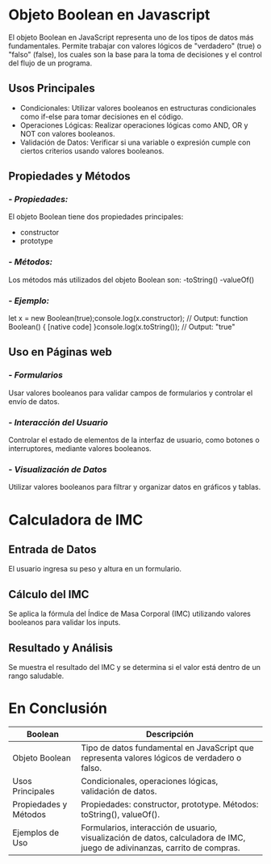 # Objeto Boolean en Javascript

El objeto Boolean en JavaScript representa uno de los tipos de datos más fundamentales. Permite trabajar con valores lógicos de "verdadero" (true) o "falso" (false), los cuales son la base para la toma de decisiones y el control del flujo de un programa.

## Usos Principales

- Condicionales: Utilizar valores booleanos en estructuras condicionales como if-else para tomar decisiones en el código.
- Operaciones Lógicas: Realizar operaciones lógicas como AND, OR y NOT con valores booleanos.
- Validación de Datos: Verificar si una variable o expresión cumple con ciertos criterios usando valores booleanos.

## Propiedades y Métodos

### - *Propiedades:*
El objeto Boolean tiene dos propiedades principales:
- constructor
- prototype

### - *Métodos:*
Los métodos más utilizados del objeto Boolean son:
-toString()
-valueOf()

### - *Ejemplo:*
let x = new Boolean(true);console.log(x.constructor); // Output: function Boolean() { [native code] }console.log(x.toString()); // Output: "true"

## Uso en Páginas web

### - *Formularios*
Usar valores booleanos para validar campos de formularios y controlar el envío de datos.

### - *Interacción del Usuario*
Controlar el estado de elementos de la interfaz de usuario, como botones o interruptores, mediante valores booleanos.

### - *Visualización de Datos*
Utilizar valores booleanos para filtrar y organizar datos en gráficos y tablas.

# Calculadora de IMC

## Entrada de Datos

El usuario ingresa su peso y altura en un formulario.

## Cálculo del IMC

Se aplica la fórmula del Índice de Masa Corporal (IMC) utilizando valores booleanos para validar los inputs.

## Resultado y Análisis

Se muestra el resultado del IMC y se determina si el valor está dentro de un rango saludable.

# En Conclusión

| Boolean | Descripción |
| --- | --- |
| Objeto Boolean | Tipo de datos fundamental en JavaScript que representa valores lógicos de verdadero o falso. |
| Usos Principales | Condicionales, operaciones lógicas, validación de datos. |
| Propiedades y Métodos | Propiedades: constructor, prototype. Métodos: toString(), valueOf(). |
| Ejemplos de Uso | Formularios, interacción de usuario, visualización de datos, calculadora de IMC, juego de adivinanzas, carrito de compras. |